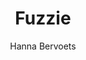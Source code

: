 ---
title: "Fuzzie"
author: "Hanna Bervoets"
isbn: "9025450261"
isbn13: "9789025450267"
rating: "2"
publisher: "Atlas Contact"
pages: "288"
publishYear: "2017"
read: ""
goodreads_id: "34593379"
language: "nl"
---